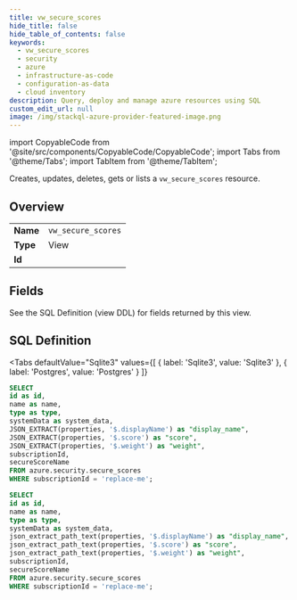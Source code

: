 ```yaml
--- 
title: vw_secure_scores
hide_title: false
hide_table_of_contents: false
keywords:
  - vw_secure_scores
  - security
  - azure
  - infrastructure-as-code
  - configuration-as-data
  - cloud inventory
description: Query, deploy and manage azure resources using SQL
custom_edit_url: null
image: /img/stackql-azure-provider-featured-image.png
---
```


import CopyableCode from '@site/src/components/CopyableCode/CopyableCode';
import Tabs from '@theme/Tabs';
import TabItem from '@theme/TabItem';

Creates, updates, deletes, gets or lists a <code>vw_secure_scores</code> resource.

## Overview
<table><tbody>
<tr><td><b>Name</b></td><td><code>vw_secure_scores</code></td></tr>
<tr><td><b>Type</b></td><td>View</td></tr>
<tr><td><b>Id</b></td><td><CopyableCode code="azure.security.vw_secure_scores" /></td></tr>
</tbody></table>

## Fields

See the SQL Definition (view DDL) for fields returned by this view.

## SQL Definition

<Tabs
defaultValue="Sqlite3"
values={[
{ label: 'Sqlite3', value: 'Sqlite3' },
{ label: 'Postgres', value: 'Postgres' }
]}
>
<TabItem value="Sqlite3">

```sql
SELECT
id as id,
name as name,
type as type,
systemData as system_data,
JSON_EXTRACT(properties, '$.displayName') as "display_name",
JSON_EXTRACT(properties, '$.score') as "score",
JSON_EXTRACT(properties, '$.weight') as "weight",
subscriptionId,
secureScoreName
FROM azure.security.secure_scores
WHERE subscriptionId = 'replace-me';
```

</TabItem>
<TabItem value="Postgres">

```sql
SELECT
id as id,
name as name,
type as type,
systemData as system_data,
json_extract_path_text(properties, '$.displayName') as "display_name",
json_extract_path_text(properties, '$.score') as "score",
json_extract_path_text(properties, '$.weight') as "weight",
subscriptionId,
secureScoreName
FROM azure.security.secure_scores
WHERE subscriptionId = 'replace-me';
```

</TabItem>
</Tabs>
